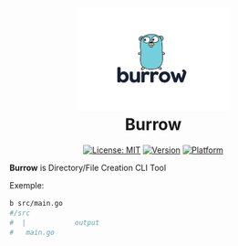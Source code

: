 <h1 align="center">
  <img src="docs/static/burrow-logo.png" height="180px" style="height:180px; background-color: transparent;">
  <br>
  Burrow
</h1>

<div align="center">

[![License: MIT](https://img.shields.io/github/license/elaurentium/pitchshifter?color=yellow)](https://github.com/elaurentium/burrow/blob/main/LICENSE)
[![Version](https://img.shields.io/github/v/release/elaurentium/pitchshifter?color=blue)](https://github.com/elaurentium/burrow/releases)
[![Platform](https://img.shields.io/badge/platforms-%20Linux%20|%20Windows%20|%20macOS-green.svg?color=lightgrey)](https://github.com/elaurentium/pitchshifter/releases)

</div>

**Burrow** is Directory/File Creation CLI Tool

Exemple:
```bash
b src/main.go
#/src
#  |            output
#   main.go
```